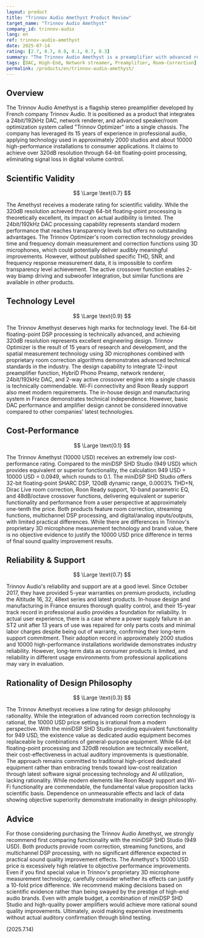 ```yaml
---
layout: product
title: "Trinnov Audio Amethyst Product Review"
target_name: "Trinnov Audio Amethyst"
company_id: trinnov-audio
lang: en
ref: trinnov-audio-amethyst
date: 2025-07-14
rating: [2.7, 0.7, 0.9, 0.1, 0.7, 0.3]
summary: "The Trinnov Audio Amethyst is a preamplifier with advanced room correction technology, but its 10000 USD price lacks scientific justification when compared to the miniDSP SHD offering equivalent functionality for 949 USD"
tags: [DAC, High-End, Network streamer, Preamplifier, Room-Correction]
permalink: /products/en/trinnov-audio-amethyst/
---
```

## Overview

The Trinnov Audio Amethyst is a flagship stereo preamplifier developed by French company Trinnov Audio. It is positioned as a product that integrates a 24bit/192kHz DAC, network renderer, and advanced speaker/room optimization system called "Trinnov Optimizer" into a single chassis. The company has leveraged its 15 years of experience in professional audio, applying technology used in approximately 2000 studios and about 10000 high-performance installations to consumer applications. It claims to achieve over 320dB resolution through 64-bit floating-point processing, eliminating signal loss in digital volume control.

## Scientific Validity

$$ \Large \text{0.7} $$

The Amethyst receives a moderate rating for scientific validity. While the 320dB resolution achieved through 64-bit floating-point processing is theoretically excellent, its impact on actual audibility is limited. The 24bit/192kHz DAC processing capability represents standard modern performance that reaches transparency levels but offers no outstanding advantages. The Trinnov Optimizer's room correction technology provides time and frequency domain measurement and correction functions using 3D microphones, which could potentially deliver audibly meaningful improvements. However, without published specific THD, SNR, and frequency response measurement data, it is impossible to confirm transparency level achievement. The active crossover function enables 2-way biamp driving and subwoofer integration, but similar functions are available in other products.

## Technology Level

$$ \Large \text{0.9} $$

The Trinnov Amethyst deserves high marks for technology level. The 64-bit floating-point DSP processing is technically advanced, and achieving 320dB resolution represents excellent engineering design. Trinnov Optimizer is the result of 15 years of research and development, and the spatial measurement technology using 3D microphones combined with proprietary room correction algorithms demonstrates advanced technical standards in the industry. The design capability to integrate 12-input preamplifier function, HybriD Phono Preamp, network renderer, 24bit/192kHz DAC, and 2-way active crossover engine into a single chassis is technically commendable. Wi-Fi connectivity and Roon Ready support also meet modern requirements. The in-house design and manufacturing system in France demonstrates technical independence. However, basic DAC performance and amplifier design cannot be considered innovative compared to other companies' latest technologies.

## Cost-Performance

$$ \Large \text{0.1} $$

The Trinnov Amethyst (10000 USD) receives an extremely low cost-performance rating. Compared to the miniDSP SHD Studio (949 USD) which provides equivalent or superior functionality, the calculation 949 USD ÷ 10000 USD = 0.0949, which rounds to 0.1. The miniDSP SHD Studio offers 32-bit floating-point SHARC DSP, 120dB dynamic range, 0.0003% THD+N, Dirac Live room correction, Roon Ready support, 10-band parametric EQ, and 48dB/octave crossover functions, delivering equivalent or superior functionality and performance from a user perspective at approximately one-tenth the price. Both products feature room correction, streaming functions, multichannel DSP processing, and digital/analog inputs/outputs, with limited practical differences. While there are differences in Trinnov's proprietary 3D microphone measurement technology and brand value, there is no objective evidence to justify the 10000 USD price difference in terms of final sound quality improvement results.

## Reliability & Support

$$ \Large \text{0.7} $$

Trinnov Audio's reliability and support are at a good level. Since October 2017, they have provided 5-year warranties on premium products, including the Altitude 16, 32, 48ext series and latest products. In-house design and manufacturing in France ensures thorough quality control, and their 15-year track record in professional audio provides a foundation for reliability. In actual user experience, there is a case where a power supply failure in an ST2 unit after 13 years of use was repaired for only parts costs and minimal labor charges despite being out of warranty, confirming their long-term support commitment. Their adoption record in approximately 2000 studios and 10000 high-performance installations worldwide demonstrates industry reliability. However, long-term data as consumer products is limited, and reliability in different usage environments from professional applications may vary in evaluation.

## Rationality of Design Philosophy

$$ \Large \text{0.3} $$

The Trinnov Amethyst receives a low rating for design philosophy rationality. While the integration of advanced room correction technology is rational, the 10000 USD price setting is irrational from a modern perspective. With the miniDSP SHD Studio providing equivalent functionality for 949 USD, the existence value as dedicated audio equipment becomes replaceable by combinations of general-purpose equipment. While 64-bit floating-point processing and 320dB resolution are technically excellent, their cost-effectiveness in actual auditory improvements is questionable. The approach remains committed to traditional high-priced dedicated equipment rather than embracing trends toward low-cost realization through latest software signal processing technology and AI utilization, lacking rationality. While modern elements like Roon Ready support and Wi-Fi functionality are commendable, the fundamental value proposition lacks scientific basis. Dependence on unmeasurable effects and lack of data showing objective superiority demonstrate irrationality in design philosophy.

## Advice

For those considering purchasing the Trinnov Audio Amethyst, we strongly recommend first comparing functionality with the miniDSP SHD Studio (949 USD). Both products provide room correction, streaming functions, and multichannel DSP processing, with no significant difference expected in practical sound quality improvement effects. The Amethyst's 10000 USD price is excessively high relative to objective performance improvements. Even if you find special value in Trinnov's proprietary 3D microphone measurement technology, carefully consider whether its effects can justify a 10-fold price difference. We recommend making decisions based on scientific evidence rather than being swayed by the prestige of high-end audio brands. Even with ample budget, a combination of miniDSP SHD Studio and high-quality power amplifiers would achieve more rational sound quality improvements. Ultimately, avoid making expensive investments without actual auditory confirmation through blind testing.

(2025.7.14)